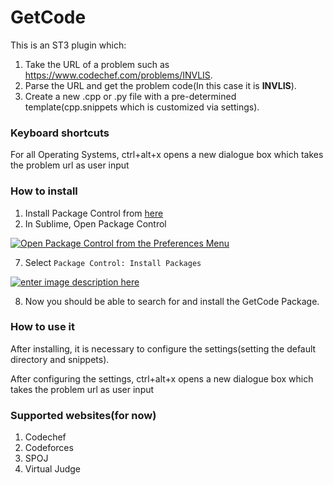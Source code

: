 # GetCode
This is an ST3 plugin which:

1. Take the URL of a problem such as https://www.codechef.com/problems/INVLIS.
3. Parse the URL and get the problem code(In this case it is **INVLIS**).
4. Create a new .cpp or .py file with a pre-determined template(cpp.snippets which is customized via settings).

### Keyboard shortcuts

For all Operating Systems, ctrl+alt+x opens a new dialogue box which takes the problem url as user input 


### How to install
 1. Install Package Control from [here][1]
 2. In Sublime, Open Package Control

 [![Open Package Control from the Preferences Menu][2]][3]

 7. Select `Package Control: Install Packages`
 
 [![enter image description here][7]][8]

 8. Now you should be able to search for and install the GetCode Package.


### How to use it

After installing, it is necessary to configure the settings(setting the default directory and snippets).


After configuring the settings, ctrl+alt+x opens a new dialogue box which takes the problem url as user input

### Supported websites(for now)

1. Codechef
2. Codeforces
3. SPOJ
4. Virtual Judge


  [1]: https://packagecontrol.io/installation
  [2]: https://i.stack.imgur.com/XsJwi.png
  [3]: https://i.stack.imgur.com/XsJwi.png
  [4]: https://i.stack.imgur.com/1IdpT.png
  [5]: https://i.stack.imgur.com/1IdpT.png
  [6]: https://github.com/Salil03/GetCode/releases
  [7]: https://i.stack.imgur.com/0QTyZ.png
  [8]: https://i.stack.imgur.com/0QTyZ.png

